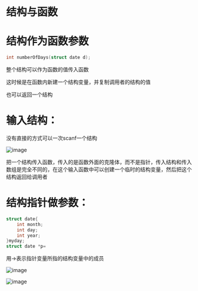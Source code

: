 # 结构与函数
# 结构作为函数参数
```cpp
int numberOfDays(struct date d);
```
整个结构可以作为函数的值传入函数

这时候是在函数内新建一个结构变量，并复制调用者的结构的值

也可以返回一个结构

# 输入结构：
没有直接的方式可以一次scanf一个结构

![image](https://gitee.com/Enteral/images/raw/master/https://gitee.com/enteral/images/1652174830299.png)

把一个结构传入函数，传入的是函数外面的克隆体，而不是指针，传入结构和传入数组是完全不同的，在这个输入函数中可以创建一个临时的结构变量，然后把这个结构返回给调用者

# 结构指针做参数：

```cpp
struct date{
    int month;
    int day;
    int year;
}myday;
struct date *p=
```
用->表示指针变量所指的结构变量中的成员

![image](https://gitee.com/Enteral/images/raw/master/https://gitee.com/enteral/images/1652174842835.png)

![image](https://gitee.com/Enteral/images/raw/master/https://gitee.com/enteral/images/1652174853911.png)

